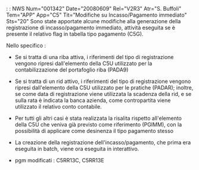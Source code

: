  :  : NWS Num="001342" Date="20080609" Rel="V2R3" Atr="S. Buffoli" Tem="APP" App="C5" Tit="Modifiche su Incasso/Pagamento immediato" Sts="20"
Sono state apportate alcune modifiche alla generazione della registrazione di incasso/pagamento immediato, attività eseguita se è presente il relativo flag in tabella tipo pagamento (C5G).

Nello specifico : 

- Se si tratta di una riba attiva, i riferimenti del tipo di registrazione vengono ripresi
dall'elemento della C5U utilizzato per la contabilizzazione del portafoglio riba (PADA9) 
- Se si tratta di un rid attivo, i riferimenti del tipo di registrazione vengono ripresi
dall'elemento della C5U utilizzato per le pratiche (PADAR); inoltre, se come data di registrazione
viene utilizzata la scadenza della rid, e se sulla rata è indicata la banca azienda, come contropartita viene utilizzato il relativo conto contabile.

- Per tutti gli altri casi è stata realizzata la risalita rispetto all'elemento della C5U che veniva
già previsto come riferimento (PGIMM), con la possibilità di applicare come desinenza il tipo pagamento stesso

- La creazione della registrazione dell'incasso/pagamento, che prima era eseguita in batch, viene
ora eseguita in interattivo.

* pgm modificati :  C5RR13C, C5RR13E
